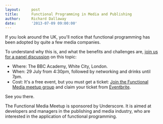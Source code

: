 ```yaml
---
layout:     post
title:      Functional Programming in Media and Publishing
author:     Richard Dallaway
date:       '2013-07-09 09:00:00'
---
```


If you look around the UK, you'll notice that functional programming has been adopted by quite a few media companies.

To understand why this is, and what the benefits and challenges are, [join us for a panel discussion](http://www.meetup.com/Functional-Media/events/127416512/) on this topic:

* Where:  The BBC Academy, White City, London.
* When: 29 July from 4:30pm, followed by networking and drinks until 7pm.
* Cost:  It's a free event, but you must get a ticket: [Join the Functional Media meetup group](http://www.meetup.com/Functional-Media/events/127416512/) and claim your ticket from [Eventbrite](http://functionalprogramming.eventbrite.com/).

See you there.

<p class="text-muted">
  The Functional Media Meetup is sponsored by Underscore. It is aimed at developers and managers in the publishing and media industry, who are interested in the application of functional programming.
</p>
